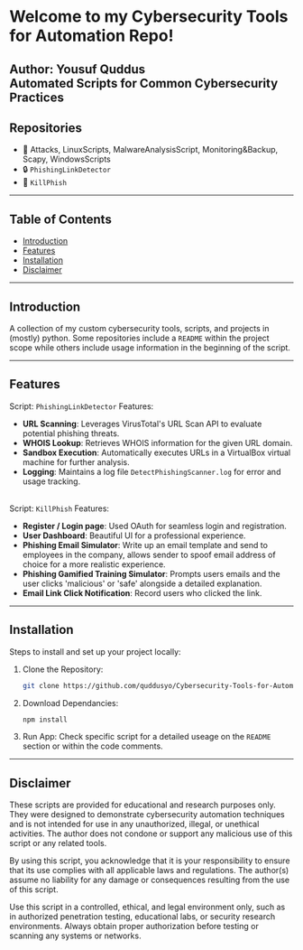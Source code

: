 # Welcome to my Cybersecurity Tools for Automation Repo!
**Author: Yousuf Quddus**
<br/>
Automated Scripts for Common Cybersecurity Practices
---

## Repositories
- 📜 Attacks, LinuxScripts, MalwareAnalysisScript, Monitoring&Backup, Scapy, WindowsScripts
- 🔒 `PhishingLinkDetector`
- 🎣 `KillPhish`

---

## Table of Contents
- [Introduction](#introduction)
- [Features](#features)
- [Installation](#installation)
- [Disclaimer](#disclaimer)

---

## Introduction
A collection of my custom cybersecurity tools, scripts, and projects in (mostly) python.
Some repositories include a `README` within the project scope while others include usage information 
in the beginning of the script.

---

## Features
Script: `PhishingLinkDetector`
Features:
- **URL Scanning**: Leverages VirusTotal's URL Scan API to evaluate potential phishing threats.
- **WHOIS Lookup**: Retrieves WHOIS information for the given URL domain.
- **Sandbox Execution**: Automatically executes URLs in a VirtualBox virtual machine for further analysis.
- **Logging**: Maintains a log file `DetectPhishingScanner.log` for error and usage tracking.<br/><br/>

Script: `KillPhish`
Features:
- **Register / Login page**: Used OAuth for seamless login and registration.
- **User Dashboard**: Beautiful UI for a professional experience. 
- **Phishing Email Simulator**: Write up an email template and send to employees in the company, allows sender to spoof email address of choice for a more realistic experience.
- **Phishing Gamified Training Simulator**: Prompts users emails and the user clicks 'malicious' or 'safe' alongside a detailed explanation.
- **Email Link Click Notification**: Record users who clicked the link.

---

## Installation
Steps to install and set up your project locally:

1. Clone the Repository:
   ```bash
   git clone https://github.com/quddusyo/Cybersecurity-Tools-for-Automation.git

2. Download Dependancies:
   ```bash
   npm install

3. Run App:
   Check specific script for a detailed useage on the `README` section or within the code comments.

---

## Disclaimer
These scripts are provided for educational and research purposes only. They were designed to demonstrate cybersecurity automation techniques and is not intended for use in any unauthorized, illegal, or unethical activities. The author does not condone or support any malicious use of this script or any related tools.

By using this script, you acknowledge that it is your responsibility to ensure that its use complies with all applicable laws and regulations. The author(s) assume no liability for any damage or consequences resulting from the use of this script.

Use this script in a controlled, ethical, and legal environment only, such as in authorized penetration testing, educational labs, or security research environments. Always obtain proper authorization before testing or scanning any systems or networks.
